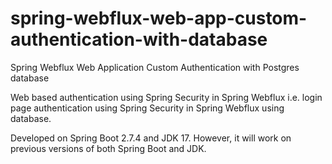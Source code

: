 # spring-webflux-web-app-custom-authentication-with-database
Spring Webflux Web Application Custom Authentication with Postgres database

Web based authentication using Spring Security in Spring Webflux i.e. login page authentication using Spring Security in Spring Webflux using database.


Developed on Spring Boot 2.7.4 and JDK 17. However, it will work on previous versions of both Spring Boot and JDK.

